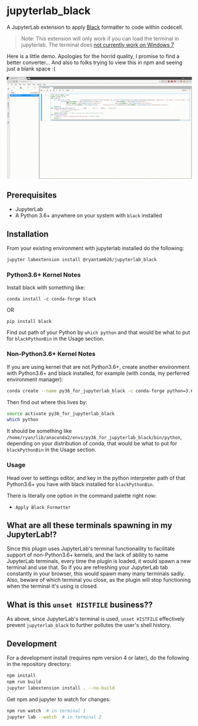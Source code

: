 # jupyterlab_black

A JupyterLab extension to apply [Black](https://github.com/ambv/black) formatter to code within codecell.

> Note: This extension will only work if you can load the terminal in jupyterlab. The terminal does [not currently work on Windows 7](https://github.com/jupyterlab/jupyterlab/issues/3647)

Here is a little demo. Apologies for the horrid quality, I promise to find a better converter... And also to folks trying to view this in npm and seeing just a blank space :(

![](jupyterlab_black_demo.gif)

## Prerequisites

* JupyterLab
* A Python 3.6+ anywhere on your system with `black` installed

## Installation

From your existing environment with jupyterlab installed do the following:

```bash
jupyter labextension install @ryantam626/jupyterlab_black
```

### Python3.6+ Kernel Notes

Install black with something like:

```base
conda install -c conda-forge black
```

OR

```base
pip install black
```

Find out path of your Python by `which python` and that would be what to put for `blackPythonBin` in the Usage section.

### Non-Python3.6+ Kernel Notes

If you are using kernel that are not Python3.6+, create another environment with Python3.6+ and black installed, for example (with conda, my perferred environment manager):

```bash
conda create --name py36_for_jupyterlab_black -c conda-forge python=3.6 black
```

Then find out where this lives by:

```bash
source activate py36_for_jupyterlab_black
which python
```

It should be something like `/home/ryan/lib/anaconda2/envs/py36_for_jupyterlab_black/bin/python`, depending on your distribution of conda, that would be what to put for `blackPythonBin` in the Usage section.

### Usage

Head over to settings editor, and key in the python interpreter path of that Python3.6+ you have with black installed for `blackPythonBin`.

There is literally one option in the command palette right now:

* `Apply Black Formatter`

## What are all these terminals spawning in my JupyterLab!?

Since this plugin uses JupyterLab's terminal functionaility to facilitate support of non-Python3.6+ kernels, and the lack of ability to name JupyterLab terminals, every time the plugin is loaded, it would spawn a new terminal and use that. So if you are refreshing your JupyterLab tab constantly in your browser, this would spawn many many terminals sadly. Also, beware of which terminal you close, as the plugin will stop functioning when the terminal it's using is closed.

## What is this `unset HISTFILE` business??

As above, since JupyterLab's terminal is used, `unset HISTFILE` effectively prevent `jupyterlab_black` to further pollutes the user's shell history.

## Development

For a development install (requires npm version 4 or later), do the following in the repository directory:

```bash
npm install
npm run build
jupyter labextension install . --no-build
```

Get npm and jupyter to watch for changes:

```bash
npm run watch  # in terminal 1
jupyter lab --watch  # in terminal 2
```
